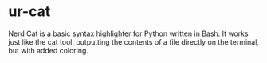 # ur-cat

Nerd Cat is a basic syntax highlighter for Python written in Bash. It works just like the cat tool, outputting the contents of a file directly on the terminal, but with added coloring.
